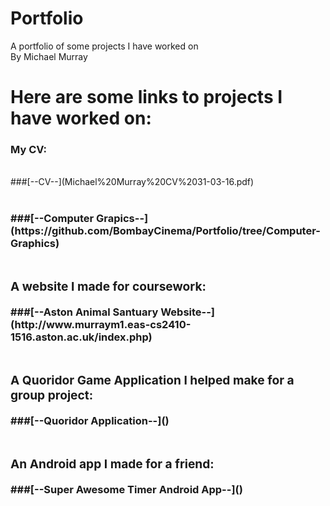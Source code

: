 # Portfolio
A portfolio of some projects I have worked on</br>
By Michael Murray</br>
<h1>Here are some links to projects I have worked on:

<h3>My CV:</h3></br>
###[--CV--](Michael%20Murray%20CV%2031-03-16.pdf)</br></br>
<h3><y Computer Graphics projects:</h3>
###[--Computer Grapics--](https://github.com/BombayCinema/Portfolio/tree/Computer-Graphics)</br></br>
<h3>A website I made for coursework:</h3>
###[--Aston Animal Santuary Website--](http://www.murraym1.eas-cs2410-1516.aston.ac.uk/index.php)</br></br>
<h3>A Quoridor Game Application I helped make for a group project:</h3>
###[--Quoridor Application--]()</br></br>
<h3>An Android app I made for a friend:</h3>
###[--Super Awesome Timer Android App--]()</br></br>
